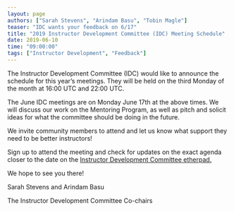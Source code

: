 ```yaml
---
layout: page
authors: ["Sarah Stevens", "Arindam Basu", "Tobin Magle"]
teaser: "IDC wants your feedback on 6/17"
title: "2019 Instructor Development Committee (IDC) Meeting Schedule"
date: 2019-06-10
time: "09:00:00"
tags: ["Instructor Development", "Feedback"]
---
```


The Instructor Development Committee (IDC) would like to announce the schedule for this year’s meetings. They will be held on the 
third Monday of the month at 16:00 UTC and 22:00 UTC.

The June IDC meetings are on Monday June 17th at the above times. We will discuss our work on the Mentoring Program, 
as well as pitch and solicit ideas for what the committee should be doing in the future. 

We invite community members to attend and let us know what support they need to be better instructors!

Sign up to attend the meeting and check for updates on the exact agenda closer to the date on the [Instructor Development Committee etherpad.](https://pad.carpentries.org/instructor-development)

We hope to see you there!

Sarah Stevens and Arindam Basu

The Instructor Development Committee Co-chairs
